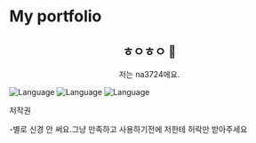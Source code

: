 # My portfolio
<h2 align="center">ㅎㅇㅎㅇ 👋</h2>
<p align="center">저는 na3724에요.</p>


![Language](https://img.shields.io/badge/language-html-brightgreen)
![Language](https://img.shields.io/badge/language-css-brightgreen)
![Language](https://img.shields.io/badge/language-javasript-brightgreen)

저작권

-별로 신경 안 써요.그냥 만족하고 사용하기전에 저한테 허락만 받아주세요

